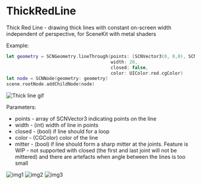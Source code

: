 # ThickRedLine
Thick Red Line - drawing thick lines with constant on-screen width independent of perspective, for SceneKit with metal shaders

Example:
```swift
let geometry = SCNGeometry.lineThrough(points: [SCNVector3(0, 0,0), SCNVector3(0, 10, 0), SCNVector3(10, 10, 0)],
                                       width: 20,
                                       closed: false,
                                       color: UIColor.red.cgColor)
let node = SCNNode(geometry: geometry)
scene.rootNode.addChildNode(node)
```
![Thick line gif](https://github.com/bialylis/ThickRedLine/blob/master/readme_images/recording.gif "Animated gif of of thick red line")

Parameters:
+ points - array of SCNVector3 indicating points on the line
+ width - (int) width of line in points
+ closed - (bool) if line should for a loop
+ color - (CGColor) color of the line 
+ mitter - (bool) if line should form a sharp mitter at the joints. Feature is WIP - not supported with closed (the first and last joint will not be mittered) and there are artefacts when angle between the lines is too small

![img1](https://github.com/bialylis/ThickRedLine/blob/master/readme_images/img1.jpg)
![img2](https://github.com/bialylis/ThickRedLine/blob/master/readme_images/img2.png)
![img3](https://github.com/bialylis/ThickRedLine/blob/master/readme_images/img3.png)


